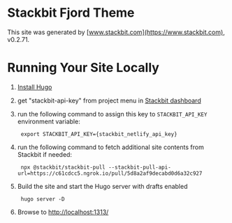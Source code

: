 # Stackbit Fjord Theme

This site was generated by [www.stackbit.com](https://www.stackbit.com), v0.2.71.

# Running Your Site Locally

1. [Install Hugo](https://gohugo.io/getting-started/quick-start/#step-1-install-hugo)

1. get "stackbit-api-key" from project menu in [Stackbit dashboard](https://app.stackbit.com/dashboard)

1. run the following command to assign this key to `STACKBIT_API_KEY` environment variable:

        export STACKBIT_API_KEY={stackbit_netlify_api_key}

1. run the following command to fetch additional site contents from Stackbit if needed:

        npx @stackbit/stackbit-pull --stackbit-pull-api-url=https://c61cdcc5.ngrok.io/pull/5d8a2af9decabd0d6a32c927

1. Build the site and start the Hugo server with drafts enabled

        hugo server -D

1. Browse to [http://localhost:1313/](http://localhost:1313/)
